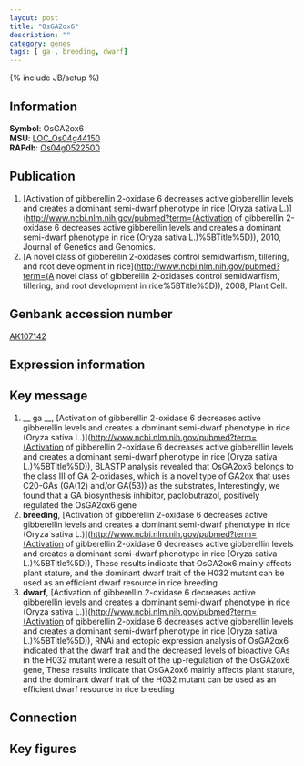 ```yaml
---
layout: post
title: "OsGA2ox6"
description: ""
category: genes
tags: [ ga , breeding, dwarf]
---
```

{% include JB/setup %}

## Information
__Symbol__: OsGA2ox6  
__MSU__: [LOC_Os04g44150](http://rice.plantbiology.msu.edu/cgi-bin/ORF_infopage.cgi?orf=LOC_Os04g44150)  
__RAPdb__: [Os04g0522500](http://rapdb.dna.affrc.go.jp/viewer/gbrowse_details/irgsp1?name=Os04g0522500)  

## Publication
1. [Activation of gibberellin 2-oxidase 6 decreases active gibberellin levels and creates a dominant semi-dwarf phenotype in rice (Oryza sativa L.)](http://www.ncbi.nlm.nih.gov/pubmed?term=(Activation of gibberellin 2-oxidase 6 decreases active gibberellin levels and creates a dominant semi-dwarf phenotype in rice (Oryza sativa L.)%5BTitle%5D)), 2010, Journal of Genetics and Genomics.
2. [A novel class of gibberellin 2-oxidases control semidwarfism, tillering, and root development in rice](http://www.ncbi.nlm.nih.gov/pubmed?term=(A novel class of gibberellin 2-oxidases control semidwarfism, tillering, and root development in rice%5BTitle%5D)), 2008, Plant Cell.

## Genbank accession number
[AK107142](http://www.ncbi.nlm.nih.gov/nuccore/AK107142)

## Expression information

## Key message
1. __ ga __, [Activation of gibberellin 2-oxidase 6 decreases active gibberellin levels and creates a dominant semi-dwarf phenotype in rice (Oryza sativa L.)](http://www.ncbi.nlm.nih.gov/pubmed?term=(Activation of gibberellin 2-oxidase 6 decreases active gibberellin levels and creates a dominant semi-dwarf phenotype in rice (Oryza sativa L.)%5BTitle%5D)),  BLASTP analysis revealed that OsGA2ox6 belongs to the class III of GA 2-oxidases, which is a novel type of GA2ox that uses C20-GAs (GA(12) and/or GA(53)) as the substrates, Interestingly, we found that a GA biosynthesis inhibitor, paclobutrazol, positively regulated the OsGA2ox6 gene
2. __breeding__, [Activation of gibberellin 2-oxidase 6 decreases active gibberellin levels and creates a dominant semi-dwarf phenotype in rice (Oryza sativa L.)](http://www.ncbi.nlm.nih.gov/pubmed?term=(Activation of gibberellin 2-oxidase 6 decreases active gibberellin levels and creates a dominant semi-dwarf phenotype in rice (Oryza sativa L.)%5BTitle%5D)),  These results indicate that OsGA2ox6 mainly affects plant stature, and the dominant dwarf trait of the H032 mutant can be used as an efficient dwarf resource in rice breeding
3. __dwarf__, [Activation of gibberellin 2-oxidase 6 decreases active gibberellin levels and creates a dominant semi-dwarf phenotype in rice (Oryza sativa L.)](http://www.ncbi.nlm.nih.gov/pubmed?term=(Activation of gibberellin 2-oxidase 6 decreases active gibberellin levels and creates a dominant semi-dwarf phenotype in rice (Oryza sativa L.)%5BTitle%5D)),  RNAi and ectopic expression analysis of OsGA2ox6 indicated that the dwarf trait and the decreased levels of bioactive GAs in the H032 mutant were a result of the up-regulation of the OsGA2ox6 gene, These results indicate that OsGA2ox6 mainly affects plant stature, and the dominant dwarf trait of the H032 mutant can be used as an efficient dwarf resource in rice breeding

## Connection

## Key figures


